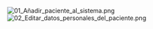 ![01_Añadir_paciente_al_sistema.png](diagramas_secuencia)
![02_Editar_datos_personales_del_paciente.png](AntonioBajo/IS_19/diagramas_secuencia)
